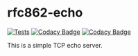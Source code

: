 # rfc862-echo

[![Tests](https://github.com/kcexn/rfc862-echo/actions/workflows/tests.yml/badge.svg)](https://github.com/kcexn/rfc862-echo/actions/workflows/tests.yml)
[![Codacy Badge](https://app.codacy.com/project/badge/Grade/bc8afbb33b1a4da5a3b3d6deea160358)](https://app.codacy.com/gh/kcexn/rfc862-echo/dashboard?utm_source=gh&utm_medium=referral&utm_content=&utm_campaign=Badge_grade)
[![Codacy Badge](https://app.codacy.com/project/badge/Coverage/bc8afbb33b1a4da5a3b3d6deea160358)](https://app.codacy.com/gh/kcexn/rfc862-echo/dashboard?utm_source=gh&utm_medium=referral&utm_content=&utm_campaign=Badge_coverage)

This is a simple TCP echo server.
